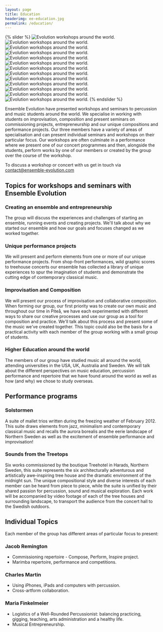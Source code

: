 ```yaml
---
layout: page
title: Education
headerimg: ee-education.jpg
permalink: /education/
---
```


{% slider %}
![Evolution workshops around the world.](/images/Education/Ensemble_Evolution_Teaching_002.jpg)
![Evolution workshops around the world.](/images/Education/Ensemble_Evolution_Teaching_003.jpg)
![Evolution workshops around the world.](/images/Education/Ensemble_Evolution_Teaching_004.jpg)
![Evolution workshops around the world.](/images/Education/Ensemble_Evolution_Teaching_005.jpg)
![Evolution workshops around the world.](/images/Education/Ensemble_Evolution_Teaching_006.jpg)
![Evolution workshops around the world.](/images/Education/Ensemble_Evolution_Teaching_007.jpg)
![Evolution workshops around the world.](/images/Education/Ensemble_Evolution_Teaching_008.jpg)
![Evolution workshops around the world.](/images/Education/Ensemble_Evolution_Teaching_009.jpg)
![Evolution workshops around the world.](/images/Education/Ensemble_Evolution_Teaching_010.jpg)
![Evolution workshops around the world.](/images/Education/Ensemble_Evolution_Teaching_011.jpg)
![Evolution workshops around the world.](/images/Education/Ensemble_Evolution_Teaching_012.jpg)
![Evolution workshops around the world.](/images/Education/Ensemble_Evolution_Teaching_013.jpg)
![Evolution workshops around the world.](/images/Education/Ensemble_Evolution_Teaching_014.jpg)
{% endslider %}

Ensemble Evolution have presented workshops and seminars to percussion and music students around the world. We specialise in working with students on improvisation, composition and present seminars on commissioning projects, entrepreneurship and our unique compositions and performance projects. Our three members have a variety of areas of specialisation and can present individual seminars and workshops on their particular focus. Our workshops are often culminate in a performance where we present one of our concert programmes and then, alongside the students, perform works by one of our members or created by the group over the course of the workshop.

To discuss a workshop or concert with us get in touch via [contact@ensemble-evolution.com](mailto://contact@ensemble-evolution.com)

## Topics for workshops and seminars with Ensemble Evolution

### Creating an ensemble and entrepreneurship

The group will discuss the experiences and challenges of starting an ensemble, running events and creating projects. We'll talk about why we started our ensemble and how our goals and focuses changed as we worked together.

### Unique performance projects

We will present and perform elements from one or more of our unique performance projects. From shop-front performances, wild graphic scores to treehouse concerts our ensemble has collected a library of unique experiences to spur the imagination of students and demonstrate the cutting edge of contemporary classical music.

### Improvisation and Composition

We will present our process of improvisation and collaborative composition. When forming our group, our first priority was to create our own music and throughout our time in Piteå, we have each experimented with different ways to share our creative processes and use our group as a tool for composition and practice. We'll talk about this process and present some of the music we've created together. This topic could also be the basis for a practical activity with each member of the group working with a small group of students.

### Higher Education around the world

The members of our group have studied music all around the world, attending universities in the USA, UK, Australia and Sweden. We will talk about the different perspectives on music education, percussion performance and repertoire that we have found around the world as well as how (and why) we chose to study overseas.

## Performance programs

### Solstormen

A suite of mallet trios written during the freezing weather of February 2012. This suite draws elements from jazz, minimalism and contemporary classical music and recalls the aurora borealis and the eerie landscape of Northern Sweden as well as the excitement of ensemble performance and improvisation!

### Sounds from the Treetops

Six works commissioned by the boutique Treehotel in Harads, Northern Sweden, this suite represents the six architecturally adventurous and artistically awe-inspiring tree house and the dramatic environment of the midnight sun. The unique compositional style and diverse interests of each member can be heard from piece to piece, while the suite is unified by their shared passion for percussion, sound and musical exploration. Each work will be accompanied by video footage of each of the tree houses and surrounding landscape, to transport the audience from the concert hall to the Swedish outdoors.

## Individual Topics

Each member of the group has different areas of particular focus to present:

### Jacob Remington

- Commissioning repertoire - Compose, Perform, Inspire project.
- Marimba repertoire, performance and competitions.

### Charles Martin

- Using iPhones, iPads and computers with percussion.
- Cross-artform collaboration.

### Maria Finkelmeier

- Logistics of a Well-Rounded Percussionist: balancing practicing, gigging, teaching, arts administration and a healthy life.
- Musical Entrepreneurship.